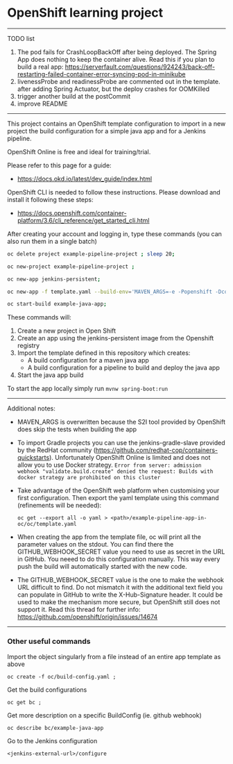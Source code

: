 # OpenShift learning project

----

 TODO list
1. The pod fails for CrashLoopBackOff after being deployed. The Spring App does nothing to keep the container
alive. Read this if you plan to build a real app: 
    https://serverfault.com/questions/924243/back-off-restarting-failed-container-error-syncing-pod-in-minikube
2. livenessProbe and readinessProbe are commented out in the template. after adding Spring Actuator, 
but the deploy crashes for OOMKilled
3. trigger another build at the postCommit
4. improve README

---

This project contains an OpenShift template configuration to import in a new project 
the build configuration for a simple java app and for a Jenkins pipeline.

OpenShift Online is free and ideal for training/trial. 

Please refer to this page for a guide: 
* https://docs.okd.io/latest/dev_guide/index.html

OpenShift CLI is needed to follow these instructions.
Please download and install it following these steps: 
* https://docs.openshift.com/container-platform/3.6/cli_reference/get_started_cli.html

After creating your account and logging in, type these commands (you can also run them in a single batch)

```bash
oc delete project example-pipeline-project ; sleep 20;

oc new-project example-pipeline-project ;

oc new-app jenkins-persistent; 

oc new-app -f template.yaml --build-env='MAVEN_ARGS=-e -Popenshift -Dcom.redhat.xpaas.repo.redhatga package';

oc start-build example-java-app;
```

These commands will:
1. Create a new project in Open Shift
2. Create an app using the jenkins-persistent image from the Openshift registry
3. Import the template defined in this repository which creates:
    * A build configuration for a maven java app
    * A build configuration for a pipeline to build and deploy the java app 
4. Start the java app build


To start the app locally simply run `mvnw spring-boot:run`

---

Additional notes:

* MAVEN_ARGS is overwritten because the S2I tool provided by OpenShift does skip the tests when building the app
* To import Gradle projects you can use the jenkins-gradle-slave provided by the RedHat community (https://github.com/redhat-cop/containers-quickstarts). 
Unfortunately OpenShift Online is limited and does not allow you to use Docker strategy.
`Error from server: admission webhook "validate.build.create" denied the request: Builds with docker strategy are prohibited on this cluster`
* Take advantage of the OpenShift web platform when customising your first configuration. Then 
export the yaml template using this command (refinements will be needed): 

    `oc get --export all -o yaml > <path>/example-pipeline-app-in-oc/oc/template.yaml`

* When creating the app from the template file, oc will print all the parameter values on the stdout. 
You can find there the GITHUB_WEBHOOK_SECRET value you need to use as secret in the URL in GitHub.
You neeed to do this configuration manually. 
This way every push the build will automatically started with the new code.

* The GITHUB_WEBHOOK_SECRET value is the one to make the webhook URL difficult to find. 
 Do not mismatch it with the additional text field you can populate in GitHub to write the
 X-Hub-Signature header. It could be used to make the mechanism more secure, but OpenShift 
 still does not support it.
 Read this thread for further info: https://github.com/openshift/origin/issues/14674 

---
### Other useful commands

Import the object singularly from a file instead of an entire app template as above

`oc create -f oc/build-config.yaml ;`

Get the build configurations

`oc get bc ;`
    
Get more description on a specific BuildConfig (ie. github webhook)

`oc describe bc/example-java-app`    
    
Go to the Jenkins configuration

`<jenkins-external-url>/configure`


